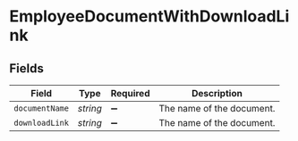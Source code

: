 # EmployeeDocumentWithDownloadLink


## Fields

| Field                     | Type                      | Required                  | Description               |
| ------------------------- | ------------------------- | ------------------------- | ------------------------- |
| `documentName`            | *string*                  | :heavy_minus_sign:        | The name of the document. |
| `downloadLink`            | *string*                  | :heavy_minus_sign:        | The name of the document. |